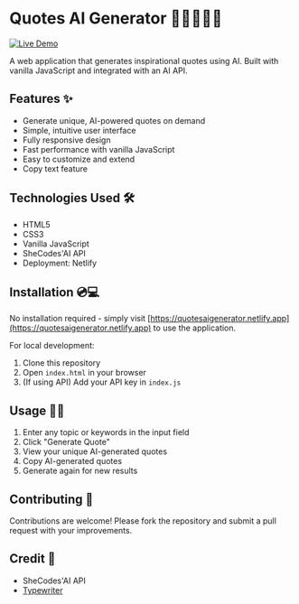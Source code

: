 # Quotes AI Generator 🤖👩🏻‍💻🧾


[![Live Demo](https://img.shields.io/badge/demo-live-green?style=for-the-badge)](https://quotesaigenerator.netlify.app/)

A web application that generates inspirational quotes using AI. Built with vanilla JavaScript and integrated with an AI API.

## Features ✨

- Generate unique, AI-powered quotes on demand
- Simple, intuitive user interface
- Fully responsive design
- Fast performance with vanilla JavaScript
- Easy to customize and extend
- Copy text feature

## Technologies Used 🛠️

- HTML5
- CSS3
- Vanilla JavaScript
- SheCodes'AI API
- Deployment: Netlify 

## Installation 💿💻

No installation required - simply visit [https://quotesaigenerator.netlify.app](https://quotesaigenerator.netlify.app) to use the application.

For local development:

1. Clone this repository
2. Open `index.html` in your browser
3. (If using API) Add your API key in `index.js`

## Usage 📢😎

1. Enter any topic or keywords in the input field
2. Click "Generate Quote"
3. View your unique AI-generated quotes
4. Copy AI-generated quotes
5. Generate again for new results

## Contributing 🤝

Contributions are welcome! Please fork the repository and submit a pull request with your improvements.

## Credit 🙌

- SheCodes'AI API
- [Typewriter](https://github.com/tameemsafi/typewriterjs)


